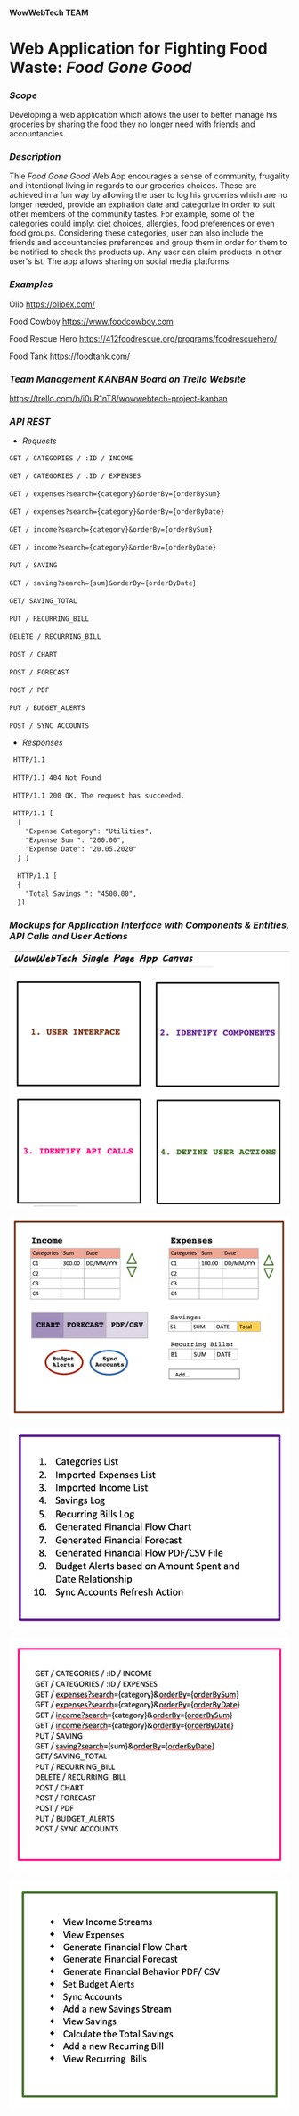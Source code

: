 #### WowWebTech TEAM

# **Web Application for Fighting Food Waste: _Food Gone Good_**


### *_Scope_*

Developing a web application which allows the user to better manage his groceries by sharing the food they no longer need with friends and accountancies.


### *_Description_*

Thie *Food Gone Good* Web App encourages a sense of community, frugality and intentional living in regards to our groceries choices. These are achieved in a fun way by allowing the user to log his groceries which are no longer needed, provide an expiration date and categorize in order to suit other members of the community tastes. For example, some of the categories could imply: diet choices, allergies, food preferences or even food groups. Considering these categories, user can also  include the friends and accountancies preferences and group them in order for them to be notified to check the products up. Any user can claim products in other user's ist. The app allows sharing on social media platforms.


### *_Examples_*

Olio
https://olioex.com/

Food Cowboy
https://www.foodcowboy.com

Food Rescue Hero
https://412foodrescue.org/programs/foodrescuehero/

Food Tank
https://foodtank.com/

### *_Team Management KANBAN Board on Trello Website_*

https://trello.com/b/i0uR1nT8/wowwebtech-project-kanban



### *_API REST_*

+ _Requests_

```
GET / CATEGORIES / :ID / INCOME 

GET / CATEGORIES / :ID / EXPENSES

GET / expenses?search={category}&orderBy={orderBySum}

GET / expenses?search={category}&orderBy={orderByDate}

GET / income?search={category}&orderBy={orderBySum}

GET / income?search={category}&orderBy={orderByDate}

PUT / SAVING

GET / saving?search={sum}&orderBy={orderByDate}

GET/ SAVING_TOTAL

PUT / RECURRING_BILL

DELETE / RECURRING_BILL

POST / CHART

POST / FORECAST

POST / PDF

PUT / BUDGET_ALERTS

POST / SYNC ACCOUNTS
```

+ _Responses_

```
 HTTP/1.1
 
 HTTP/1.1 404 Not Found
 
 HTTP/1.1 200 OK. The request has succeeded.
 
 HTTP/1.1 [ 
  {
    "Expense Category": "Utilities",
    "Expense Sum ": "200.00",  
    "Expense Date": "20.05.2020"
  } ]
  
  HTTP/1.1 [ 
  {
    "Total Savings ": "4500.00",  
  }]
  ```


### *_Mockups for Application Interface with Components & Entities, API Calls and User Actions_*


![Step 1](https://github.com/dana506/WowWebTech/blob/main/Pictures/1.png)

![Step 2](https://github.com/dana506/WowWebTech/blob/main/Pictures/2.png)

![Step 3](https://github.com/dana506/WowWebTech/blob/main/Pictures/3.png)

![Step 4](https://github.com/dana506/WowWebTech/blob/main/Pictures/4.png)

![Step 5](https://github.com/dana506/WowWebTech/blob/main/Pictures/5.png)
